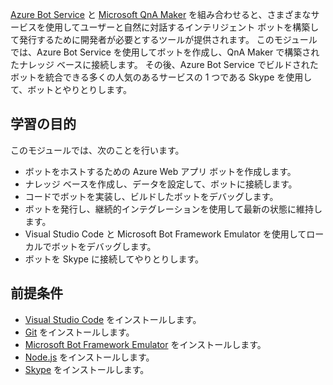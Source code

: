 [Azure Bot Service](https://azure.microsoft.com/en*us/services/bot*service/) と [Microsoft QnA Maker](https://www.qnamaker.ai/) を組み合わせると、さまざまなサービスを使用してユーザーと自然に対話するインテリジェント ボットを構築して発行するために開発者が必要とするツールが提供されます。 このモジュールでは、Azure Bot Service を使用してボットを作成し、QnA Maker で構築されたナレッジ ベースに接続します。 その後、Azure Bot Service でビルドされたボットを統合できる多くの人気のあるサービスの 1 つである Skype を使用して、ボットとやりとりします。

## <a name="learning-objectives"></a>学習の目的

このモジュールでは、次のことを行います。

- ボットをホストするための Azure Web アプリ ボットを作成します。
- ナレッジ ベースを作成し、データを設定して、ボットに接続します。
- コードでボットを実装し、ビルドしたボットをデバッグします。
- ボットを発行し、継続的インテグレーションを使用して最新の状態に維持します。
- Visual Studio Code と Microsoft Bot Framework Emulator を使用してローカルでボットをデバッグします。
- ボットを Skype に接続してやりとりします。

## <a name="prerequisites"></a>前提条件

- [Visual Studio Code](http://code.visualstudio.com) をインストールします。
- [Git](https://git-scm.com) をインストールします。
- [Microsoft Bot Framework Emulator](https://emulator.botframework.com/) をインストールします。
- [Node.js](https://nodejs.org) をインストールします。
- [Skype](https://www.skype.com/en/download-skype/skype-for-computer/) をインストールします。
